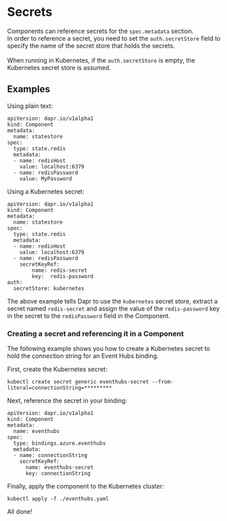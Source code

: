 # Secrets

Components can reference secrets for the `spec.metadata` section.<br>
In order to reference a secret, you need to set the `auth.secretStore` field to specify the name of the secret store that holds the secrets.<br><br>
When running in Kubernetes, if the `auth.secretStore` is empty, the Kubernetes secret store is assumed.

## Examples

Using plain text:

```
apiVersion: dapr.io/v1alpha1
kind: Component
metadata:
  name: statestore
spec:
  type: state.redis
  metadata:
  - name: redisHost
    value: localhost:6379
  - name: redisPassword
    value: MyPassword
```

Using a Kubernetes secret:

```
apiVersion: dapr.io/v1alpha1
kind: Component
metadata:
  name: statestore
spec:
  type: state.redis
  metadata:
  - name: redisHost
    value: localhost:6379
  - name: redisPassword
    secretKeyRef:
    	name: redis-secret
        key:  redis-password
auth:
  secretStore: kubernetes
```

The above example tells Dapr to use the `kubernetes` secret store, extract a secret named `redis-secret` and assign the value of the `redis-password` key in the secret to the `redisPassword` field in the Component.

### Creating a secret and referencing it in a Component

The following example shows you how to create a Kubernetes secret to hold the connection string for an Event Hubs binding.

First, create the Kubernetes secret:

```
kubectl create secret generic eventhubs-secret --from-literal=connectionString=*********
```

Next, reference the secret in your binding:

```
apiVersion: dapr.io/v1alpha1
kind: Component
metadata:
  name: eventhubs
spec:
  type: bindings.azure.eventhubs
  metadata:
  - name: connectionString
    secretKeyRef:
      name: eventhubs-secret
      key: connectionString
```

Finally, apply the component to the Kubernetes cluster:

```
kubectl apply -f ./eventhubs.yaml
```

All done!
